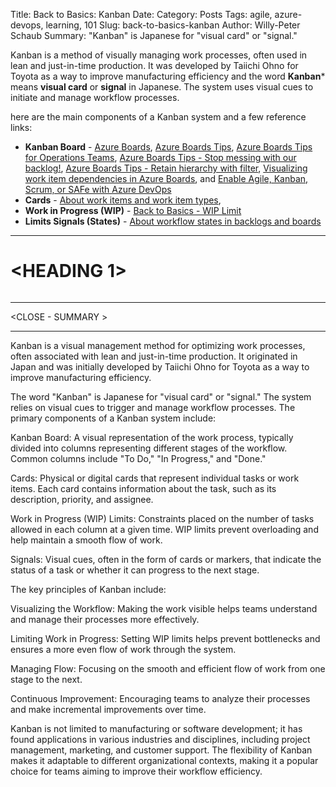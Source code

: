 Title: Back to Basics: Kanban
Date: <YYYY-MM-DD>
Category: Posts 
Tags: agile, azure-devops, learning, 101
Slug: back-to-basics-kanban
Author: Willy-Peter Schaub
Summary: "Kanban" is Japanese for "visual card" or "signal."

Kanban is a method of visually managing work processes, often used in lean and just-in-time production. It was developed by Taiichi Ohno for Toyota as a way to improve manufacturing efficiency and the word **Kanban*** means **visual card** or **signal** in Japanese. The system uses visual cues to initiate and manage workflow processes.

here are the main components of a Kanban system and a few reference links:

- **Kanban Board** - [Azure Boards](https://azure.microsoft.com/en-us/products/devops/boards/), [Azure Boards Tips](/azure-boards-tips.html), [Azure Boards Tips for Operations Teams](/azure-boards-tips-operations-team.html), [Azure Boards Tips - Stop messing with our backlog!](/azure-boards-tips-stop-messing-with-our-backlog.html), [Azure Boards Tips - Retain hierarchy with filter](/azure-boards-tips-retain-hierarchy-with-filter.html), [Visualizing work item dependencies in Azure Boards](/azure-devops-dependencies.html), and [Enable Agile, Kanban, Scrum, or SAFe with Azure DevOps](/agile-planning-choice.html)
- **Cards** - [About work items and work item types](https://learn.microsoft.com/en-us/azure/devops/boards/work-items/about-work-items?view=azure-devops&tabs=agile-process), 
- **Work in Progress (WIP)** - [Back to Basics - WIP Limit](/back-to-basics-wip-limit.html) 
- **Limits  Signals (States)** - [About workflow states in backlogs and boards](https://learn.microsoft.com/en-us/azure/devops/boards/work-items/workflow-and-state-categories?view=azure-devops&tabs=agile-process) 

---

# <HEADING 1>

> ![<SAMPLE PIC>](../images/<SLUG>-<1>.png) 

<TBD>

---

<CLOSE - SUMMARY >

---

Kanban is a visual management method for optimizing work processes, often associated with lean and just-in-time production. It originated in Japan and was initially developed by Taiichi Ohno for Toyota as a way to improve manufacturing efficiency.

The word "Kanban" is Japanese for "visual card" or "signal." The system relies on visual cues to trigger and manage workflow processes. The primary components of a Kanban system include:

Kanban Board: A visual representation of the work process, typically divided into columns representing different stages of the workflow. Common columns include "To Do," "In Progress," and "Done."

Cards: Physical or digital cards that represent individual tasks or work items. Each card contains information about the task, such as its description, priority, and assignee.

Work in Progress (WIP) Limits: Constraints placed on the number of tasks allowed in each column at a given time. WIP limits prevent overloading and help maintain a smooth flow of work.

Signals: Visual cues, often in the form of cards or markers, that indicate the status of a task or whether it can progress to the next stage.

The key principles of Kanban include:

Visualizing the Workflow: Making the work visible helps teams understand and manage their processes more effectively.

Limiting Work in Progress: Setting WIP limits helps prevent bottlenecks and ensures a more even flow of work through the system.

Managing Flow: Focusing on the smooth and efficient flow of work from one stage to the next.

Continuous Improvement: Encouraging teams to analyze their processes and make incremental improvements over time.

Kanban is not limited to manufacturing or software development; it has found applications in various industries and disciplines, including project management, marketing, and customer support. The flexibility of Kanban makes it adaptable to different organizational contexts, making it a popular choice for teams aiming to improve their workflow efficiency.